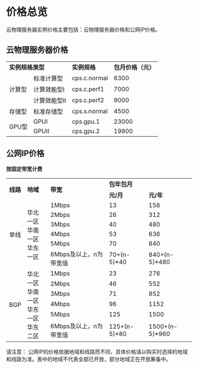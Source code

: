 # 价格总览

云物理服务器实例价格主要包括：云物理服务器价格和公网IP价格。

## 云物理服务器价格


<table>
    <tr>
        <td colspan="2"><B>实例规格类型</B></td> 
        <td ><B>实例规格</B></td> 
		<td ><B>包月价格（元）</B></td>	
    </tr>
    <tr>   
        <td rowspan="3">计算型</td>
		<td >标准计算型</td>
		<td >cps.c.normal</td>
		<td >6300</td>
    </tr>
	<tr>   
		<td >计算效能型Ⅰ</td>
		<td >cps.c.perf1</td>
		<td >7000</td>
    </tr>
	<tr>   
		<td >计算效能型Ⅱ</td>
		<td >cps.c.perf2</td>
		<td >9000</td>
    </tr>
	<tr>   
		<td >存储型</td>
		<td >标准存储型</td>
		<td >cps.s.normal</td>
		<td >4500</td>
    </tr>
	<tr>   
		<td rowspan="2">GPU型</td>
		<td >GPUⅠ</td>
		<td >cps.gpu.1</td>
		<td >23000</td>
    </tr>
	<tr>   
		<td >GPUⅡ</td>
		<td >cps.gpu.2</td>
		<td >19900</td>
    </tr>
</table>



## 公网IP价格

**按固定带宽计费**

<table>
    <tr>
        <td rowspan="2"><B>线路</B></td> 
        <td rowspan="2"><B>地域</B></td> 
		<td rowspan="2"><B>带宽</B></td>
		<td colspan="2"><B>包年包月</B></td>		
    </tr>
    <tr>   
        <td ><B>元/月</B></td>
		<td ><B>元/年</B></td>
    </tr>
    <tr>   
        <td rowspan="6">单线</td>
		<td rowspan="6">华北一区<br/>华南一区<br/>华东一区</td>
		<td >1Mbps</td>
		<td >13</td>
		<td >156</td>
    </tr>
	<tr>   
		<td >2Mbps</td>
		<td >26</td>
		<td >312</td>
    </tr>
	<tr>   
		<td >3Mbps</td>
		<td >40</td>
		<td >480</td>
    </tr>
	<tr>   
		<td >4Mbps</td>
		<td >53</td>
		<td >636</td>
    </tr>
	<tr>   
		<td >5Mbps</td>
		<td >70</td>
		<td >840</td>
    </tr>
	<tr>   
		<td >6Mbps及以上，n为带宽值</td>
		<td >70+(n-5)*40</td>
		<td >840+(n-5)*480</td>
    </tr>
	<tr>   
        <td rowspan="6">BGP</td>
		<td rowspan="6">华北一区<br/>华南一区<br/>华东一区<br/>华东二区</td>
		<td >1Mbps</td>
		<td >23</td>
		<td >276</td>
    </tr>
	<tr>   
		<td >2Mbps</td>
		<td >46</td>
		<td >552</td>
    </tr>
	<tr>   
		<td >3Mbps</td>
		<td >71</td>
		<td >852</td>
    </tr>
	<tr>   
		<td >4Mbps</td>
		<td >96</td>
		<td >1152</td>
    </tr>
	<tr>   
		<td >5Mbps</td>
		<td >125</td>
		<td >1500</td>
    </tr>
	<tr>   
		<td >6Mbps及以上，n为带宽值</td>
		<td >125+(n-5)*80</td>
		<td >1500+(n-5)*960</td>
    </tr>
</table>

请注意：
公网IP的价格依据地域和线路而不同，具体价格请以购买时选择的地域和线路为准。表中的地域不代表全部已开放，部分地域正在开放筹备中。
